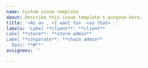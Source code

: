 ```yaml
---
name: Custom issue template
about: Describe this issue template's purpose here.
title: '<As a> , <I want to>  <so that> .'
labels: 'Label **client**: **client**
Label **store**: **store admin**
Label **corporate**: **chain admin**
  Epic: **#**'
assignees: ''

---
```



